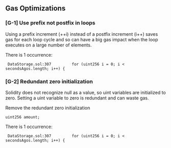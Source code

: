  ## Gas Optimizations
 ### [G-1] Use prefix not postfix in loops
 Using a prefix increment (++i) instead of a postfix increment (i++) saves gas for each loop cycle and so can have a big gas impact when the loop executes on a large number of elements. 

 There is 1 occurrence:
```
 DataStorage.sol:307	     for (uint256 i = 0; i < secondsAgos.length; i++) {
```
 ### [G-2] Redundant zero initialization
 Solidity does not recognize null as a value, so uint variables are initialized to zero. Setting a uint variable to zero is redundant and can waste gas.

Remove the redundant zero initialization

````uint256 amount;```` 

 There is 1 occurrence:
```
 DataStorage.sol:307	     for (uint256 i = 0; i < secondsAgos.length; i++) {
```
